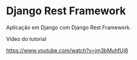 Django Rest Framework
===================
 Aplicação em Django com Django Rest Framework.

 Vídeo do tutorial
 
 https://www.youtube.com/watch?v=im3bMuhfUj8
